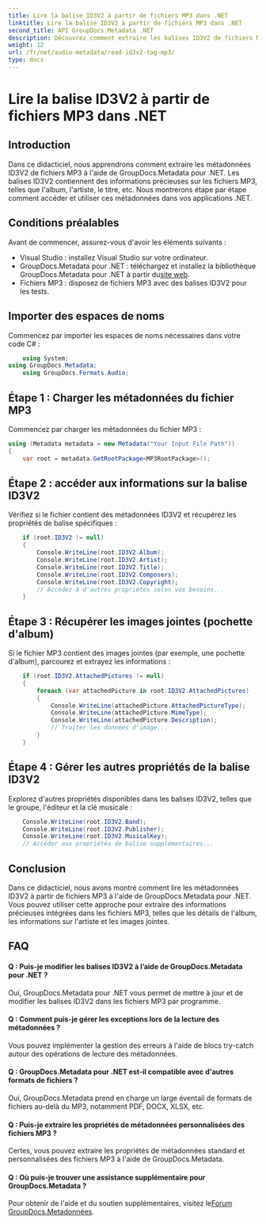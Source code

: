 ```yaml
---
title: Lire la balise ID3V2 à partir de fichiers MP3 dans .NET
linktitle: Lire la balise ID3V2 à partir de fichiers MP3 dans .NET
second_title: API GroupDocs.Metadata .NET
description: Découvrez comment extraire les balises ID3V2 de fichiers MP3 à l'aide de GroupDocs.Metadata pour .NET. Accédez à l'album, à l'artiste et bien plus encore par programmation.
weight: 12
url: /fr/net/audio-metadata/read-id3v2-tag-mp3/
type: docs
---
```

# Lire la balise ID3V2 à partir de fichiers MP3 dans .NET

## Introduction
Dans ce didacticiel, nous apprendrons comment extraire les métadonnées ID3V2 de fichiers MP3 à l'aide de GroupDocs.Metadata pour .NET. Les balises ID3V2 contiennent des informations précieuses sur les fichiers MP3, telles que l'album, l'artiste, le titre, etc. Nous montrerons étape par étape comment accéder et utiliser ces métadonnées dans vos applications .NET.
## Conditions préalables
Avant de commencer, assurez-vous d'avoir les éléments suivants :
- Visual Studio : installez Visual Studio sur votre ordinateur.
-  GroupDocs.Metadata pour .NET : téléchargez et installez la bibliothèque GroupDocs.Metadata pour .NET à partir du[site web](https://releases.groupdocs.com/metadata/net/).
- Fichiers MP3 : disposez de fichiers MP3 avec des balises ID3V2 pour les tests.

## Importer des espaces de noms
Commencez par importer les espaces de noms nécessaires dans votre code C# :
```csharp
    using System;
using GroupDocs.Metadata;
    using GroupDocs.Formats.Audio;
```
## Étape 1 : Charger les métadonnées du fichier MP3
Commencez par charger les métadonnées du fichier MP3 :
```csharp
using (Metadata metadata = new Metadata("Your Input File Path"))
{
    var root = metadata.GetRootPackage<MP3RootPackage>();
```
## Étape 2 : accéder aux informations sur la balise ID3V2
Vérifiez si le fichier contient des métadonnées ID3V2 et récupérez les propriétés de balise spécifiques :
```csharp
    if (root.ID3V2 != null)
    {
        Console.WriteLine(root.ID3V2.Album);
        Console.WriteLine(root.ID3V2.Artist);
        Console.WriteLine(root.ID3V2.Title);
        Console.WriteLine(root.ID3V2.Composers);
        Console.WriteLine(root.ID3V2.Copyright);
        // Accédez à d'autres propriétés selon vos besoins...
    }
```
## Étape 3 : Récupérer les images jointes (pochette d'album)
Si le fichier MP3 contient des images jointes (par exemple, une pochette d'album), parcourez et extrayez les informations :
```csharp
    if (root.ID3V2.AttachedPictures != null)
    {
        foreach (var attachedPicture in root.ID3V2.AttachedPictures)
        {
            Console.WriteLine(attachedPicture.AttachedPictureType);
            Console.WriteLine(attachedPicture.MimeType);
            Console.WriteLine(attachedPicture.Description);
            // Traiter les données d'image...
        }
    }
```
## Étape 4 : Gérer les autres propriétés de la balise ID3V2
Explorez d'autres propriétés disponibles dans les balises ID3V2, telles que le groupe, l'éditeur et la clé musicale :
```csharp
    Console.WriteLine(root.ID3V2.Band);
    Console.WriteLine(root.ID3V2.Publisher);
    Console.WriteLine(root.ID3V2.MusicalKey);
    // Accéder aux propriétés de balise supplémentaires...
```

## Conclusion
Dans ce didacticiel, nous avons montré comment lire les métadonnées ID3V2 à partir de fichiers MP3 à l'aide de GroupDocs.Metadata pour .NET. Vous pouvez utiliser cette approche pour extraire des informations précieuses intégrées dans les fichiers MP3, telles que les détails de l'album, les informations sur l'artiste et les images jointes.

## FAQ
#### Q : Puis-je modifier les balises ID3V2 à l’aide de GroupDocs.Metadata pour .NET ?
Oui, GroupDocs.Metadata pour .NET vous permet de mettre à jour et de modifier les balises ID3V2 dans les fichiers MP3 par programme.
#### Q : Comment puis-je gérer les exceptions lors de la lecture des métadonnées ?
Vous pouvez implémenter la gestion des erreurs à l'aide de blocs try-catch autour des opérations de lecture des métadonnées.
#### Q : GroupDocs.Metadata pour .NET est-il compatible avec d'autres formats de fichiers ?
Oui, GroupDocs.Metadata prend en charge un large éventail de formats de fichiers au-delà du MP3, notamment PDF, DOCX, XLSX, etc.
#### Q : Puis-je extraire les propriétés de métadonnées personnalisées des fichiers MP3 ?
Certes, vous pouvez extraire les propriétés de métadonnées standard et personnalisées des fichiers MP3 à l'aide de GroupDocs.Metadata.
#### Q : Où puis-je trouver une assistance supplémentaire pour GroupDocs.Metadata ?
 Pour obtenir de l'aide et du soutien supplémentaires, visitez le[Forum GroupDocs.Metadonnées](https://forum.groupdocs.com/c/metadata/14).